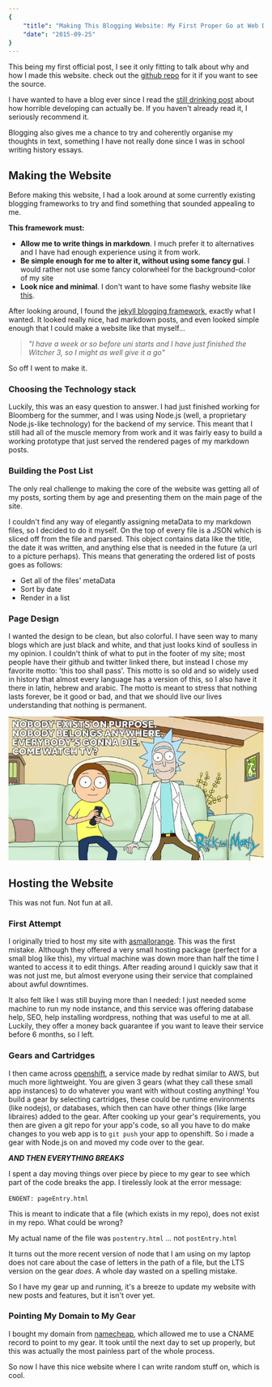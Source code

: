 ```yaml
---
{
    "title": "Making This Blogging Website: My First Proper Go at Web Dev",
    "date": "2015-09-25"
}
---
```


This being my first official post, I see it only fitting to talk about why and how I made this website. check out the [github repo](https://github.com/coopie/mesite) for it if you want to see the source.

I have wanted to have a blog ever since I read the [still drinking post](http://www.stilldrinking.org/programming-sucks) about how horrible developing can actually be. If you haven't already read it, I seriously recommend it.

Blogging also gives me a chance to try and coherently organise my thoughts in text, something I have not really done since I was in school writing history essays.

## Making the Website ##

Before making this website, I had a look around at some currently existing blogging frameworks to try and find something that sounded appealing to me.

**This framework must:**
* **Allow me to write things in markdown**. I much prefer it to alternatives and I have had enough experience using it from work.
* **Be simple enough for me to alter it, without using some fancy gui**. I would rather not use some fancy colorwheel for the background-color of my site
* **Look nice and minimal**. I don't want to have some flashy website like [this](http://www.lingscars.com/).

After looking around, I found the [jekyll blogging framework](http://jekyllrb.com/), exactly what I wanted. It looked really nice, had markdown posts, and even looked simple enough that I could make a website like that myself...

>*"I have a week or so before uni starts and I have just finished the Witcher 3, so I might as well give it a go"*

So off I went to make it.

### Choosing the Technology stack ###

Luckily, this was an easy question to answer. I had just finished working for Bloomberg for the summer, and I was using Node.js (well, a proprietary Node.js-like technology) for the backend of my service. This meant that I still had all of the muscle memory from work and it was fairly easy to build a working prototype that just served the rendered pages of my markdown posts.

### Building the Post List ###

The only real challenge to making the core of the website was getting all of my posts, sorting them by age and presenting them on the main page of the site.

I couldn't find any way of elegantly assigning metaData to my markdown files, so I decided to do it myself. On the top of every file is a JSON which is sliced off from the file and parsed. This object contains data like the title, the date it was written, and anything else that is needed in the future (a url to a picture perhaps). This means that generating the ordered list of posts goes as follows:
* Get all of the files' metaData
* Sort by date
* Render in a list

### Page Design ###
I wanted the design to be clean, but also colorful. I have seen way to many blogs which are just black and white, and that just looks kind of soulless in my opinion. I couldn't think of what to put in the footer of my site; most people have their github and twitter linked there, but instead I chose my favorite motto: 'this too shall pass'. This motto is so old and so widely used in history that almost every language has a version of this, so I also have it there in latin, hebrew and arabic. The motto is meant to stress that nothing lasts forever, be it good or bad, and that we should live our lives understanding that nothing is permanent.

![Nothing lasts forever](/resource/images/rick-and-morty-watch-tv.jpg)

## Hosting the Website ##

This was not fun. Not fun at all.

### First Attempt ###

I originally tried to host my site with [asmallorange](http://www.asmallorange.com). This was the first mistake. Although they offered a very small hosting package (perfect for a small blog like this), my virtual machine was down more than half the time I wanted to access it to edit things. After reading around I quickly saw that it was not just me, but almost everyone using their service that complained about awful downtimes.

It also felt like I was still buying more than I needed: I just needed some machine to run my node instance, and this service was offering database help, SEO, help installing wordpress, nothing that was useful to me at all. Luckily, they offer a money back guarantee if you want to leave their service before 6 months, so I left.

### Gears and Cartridges ###

I then came across [openshift](http://openshift.redhat.com), a service made by redhat similar to AWS, but much more lightweight. You are given 3 gears (what they call these small app instances) to do whatever you want with without costing anything! You build a gear by selecting cartridges, these could be runtime environments (like nodejs), or databases, which then can have other things (like large libraires) added to the gear. After cooking up your gear's requirements, you then are given a git repo for your app's code, so all you have to do make changes to you web app is to `git push` your app to openshift. So i made a gear with Node.js on and moved my code over to the gear.

***AND THEN EVERYTHING BREAKS***

I spent a day moving things over piece by piece to my gear to see which part of the code breaks the app. I tirelessly look at the error message:

 `ENOENT: pageEntry.html`

This is meant to indicate that a file (which exists in my repo), does not exist in my repo. What could be wrong?

My actual name of the file was `postentry.html` ... not `postEntry.html`

It turns out the more recent version of node that I am using on my laptop does not care about the case of letters in the path of a file, but the LTS version on the gear *does*. A whole day wasted on a spelling mistake.

So I have my gear up and running, it's a breeze to update my website with new posts and features, but it isn't over yet.

### Pointing My Domain to My Gear ###

I bought my domain from [namecheap](http://www.namecheap.com), which allowed me to use a CNAME record to point to my gear. It took until the next day to set up properly, but this was actually the most painless part of the whole process.

So now I have this nice website where I can write random stuff on, which is cool.
